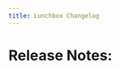 ```yaml
---
title: Lunchbox Changelog
---
```


<h1>Release Notes:</h1>

<div class="tab-buttons" id="tab-buttons"></div>
<div id="tab-contents"></div>

<script>
document.addEventListener("DOMContentLoaded", async () => {
  // Load repo names from changelog-index.json
  const res = await fetch('changelogs/changelog-index.json');
  const repos = await res.json();

  const buttons = document.getElementById('tab-buttons');
  const contents = document.getElementById('tab-contents');

  repos.forEach((repo, i) => {
    const btn = document.createElement('button');
    btn.textContent = repo.replace(/-/g, ' ');
    btn.onclick = () => showTab(repo);
    buttons.appendChild(btn);

    const div = document.createElement('div');
    div.id = repo;
    div.className = 'tab';
    contents.appendChild(div);
    fetch(`changelogs/${repo}.md`)
      .then(r => r.text())
      .then(markdown => {
        div.innerHTML = marked.parse(markdown);
      });
  });

  showTab(repos[0]); // Show first by default

  // Local time conversion for utc-date spans
  setTimeout(() => {
    document.querySelectorAll(".utc-date").forEach(el => {
      const utcDate = new Date(el.textContent.trim());
      if (!isNaN(utcDate)) {
        el.textContent = utcDate.toLocaleString();
        el.title = utcDate.toISOString();
      }
    });
  }, 500);
});

function showTab(id) {
  document.querySelectorAll('.tab').forEach(t => t.style.display = 'none');
  document.getElementById(id).style.display = 'block';
}
</script>

<script src="https://cdn.jsdelivr.net/npm/marked/marked.min.js"></script>


<style>
.tab { 
  display: none; 
  white-space: pre-wrap;
  line-height: 1.5;
  margin: 0;
  padding: 0;
}
.tab p {
  margin: 0.5em 0;
}
.tab-buttons button {
  margin: 10px 10px;
  padding: 6px 12px;
  font-size: 16px;
  border-radius: 6px;
  border: none;
  background: #0366d6;
  color: white;
  cursor: pointer;
}
.tab-buttons button:hover {
  background: #024ea2;
}
</style>
